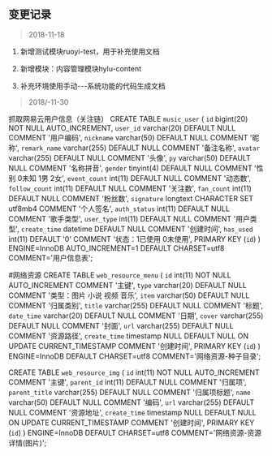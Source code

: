 ## 变更记录


> 2018-11-18  

1.  新增测试模块ruoyi-test，用于补充使用文档

2.  新增模块：内容管理模块hylu-content

3.  补充环境使用手动---系统功能的代码生成文档

> 2018/-11-30

抓取网易云用户信息（关注链）
CREATE TABLE `music_user` (
  `id` bigint(20) NOT NULL AUTO_INCREMENT,
  `user_id` varchar(20) DEFAULT NULL COMMENT '用户编码',
  `nickname` varchar(50) DEFAULT NULL COMMENT '昵称',
  `remark_name` varchar(255) DEFAULT NULL COMMENT '备注名称',
  `avatar` varchar(255) DEFAULT NULL COMMENT '头像',
  `py` varchar(50) DEFAULT NULL COMMENT '名称拼音',
  `gender` tinyint(4) DEFAULT NULL COMMENT '性别 0未知 1男 2女',
  `event_count` int(11) DEFAULT NULL COMMENT '动态数',
  `follow_count` int(11) DEFAULT NULL COMMENT '关注数',
  `fan_count` int(11) DEFAULT NULL COMMENT '粉丝数',
  `signature` longtext CHARACTER SET utf8mb4 COMMENT '个人签名',
  `auth_status` int(11) DEFAULT NULL COMMENT '歌手类型',
  `user_type` int(11) DEFAULT NULL COMMENT '用户类型',
  `create_time` datetime DEFAULT NULL COMMENT '创建时间',
  `has_used` int(11) DEFAULT '0' COMMENT '状态：1已使用 0未使用',
  PRIMARY KEY (`id`)
) ENGINE=InnoDB AUTO_INCREMENT=1 DEFAULT CHARSET=utf8 COMMENT='用户信息表';

#网络资源
CREATE TABLE `web_resource_menu` (
  `id` int(11) NOT NULL AUTO_INCREMENT COMMENT '主键',
  `type` varchar(20) DEFAULT NULL COMMENT '类型：图片 小说 视频 音乐',
  `item` varchar(50) DEFAULT NULL COMMENT '归属类别',
  `title` varchar(255) DEFAULT NULL COMMENT '标题',
  `date_time` varchar(20) DEFAULT NULL COMMENT '日期',
  `cover` varchar(255) DEFAULT NULL COMMENT '封面',
  `url` varchar(255) DEFAULT NULL COMMENT '资源路径',
  `create_time` timestamp NULL DEFAULT NULL ON UPDATE CURRENT_TIMESTAMP COMMENT '创建时间',
  PRIMARY KEY (`id`)
) ENGINE=InnoDB DEFAULT CHARSET=utf8 COMMENT='网络资源-种子目录';


CREATE TABLE `web_resource_img` (
  `id` int(11) NOT NULL AUTO_INCREMENT COMMENT '主键',
  `parent_id` int(11) DEFAULT NULL COMMENT '归属项',
  `parent_title` varchar(255) DEFAULT NULL COMMENT '归属项标题',
  `name` varchar(50) DEFAULT NULL COMMENT '编码',
  `url` varchar(255) DEFAULT NULL COMMENT '资源地址',
  `create_time` timestamp NULL DEFAULT NULL ON UPDATE CURRENT_TIMESTAMP COMMENT '创建时间',
  PRIMARY KEY (`id`)
) ENGINE=InnoDB DEFAULT CHARSET=utf8 COMMENT='网络资源-资源详情(图片)';




